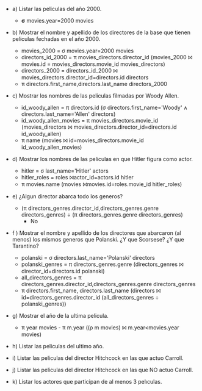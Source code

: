 * a) Listar las peliculas del año 2000.
  * **σ** movies.year=2000 movies


* b) Mostrar el nombre y apellido de los directores de la base que tienen peliculas fechadas en el año 2000.
  *  movies_2000 = σ movies.year=2000 movies
  * directors_id_2000 = π movies_directors.director_id (movies_2000 ⨝ movies.id = movies_directors.movie_id movies_directors)
  * directors_2000 = directors_id_2000 ⨝ movies_directors.director_id=directors.id directors
  * π directors.first_name,directors.last_name directors_2000


* c) Mostrar los nombres de las peliculas filmadas por Woody Allen.
  * id_woody_allen = π directors.id (σ directors.first_name='Woody' ∧ directors.last_name='Allen' directors)
  * id_woody_allen_movies = π movies_directors.movie_id (movies_directors ⨝ movies_directors.director_id=directors.id  id_woody_allen)
  * π name (movies ⨝ id=movies_directors.movie_id id_woody_allen_movies)


* d) Mostrar los nombres de las peliculas en que Hitler figura como actor.
  * hitler = σ last_name='Hitler' actors
  * hitler_roles = roles ⨝actor_id=actors.id hitler
  * π movies.name (movies ⨝movies.id=roles.movie_id hitler_roles)


* e) ¿Algun director abarca todo los generos?
  * (π directors_genres.director_id,directors_genres.genre directors_genres) ÷ (π directors_genres.genre directors_genres)
    * No 


* f ) Mostrar el nombre y apellido de los directores que abarcaron (al menos) los mismos
generos que Polanski. ¿Y que Scorsese? ¿Y que Tarantino?
  * polanski = σ directors.last_name='Polanski' directors
  * polanski_genres = π directors_genres.genre (directors_genres ⨝ director_id=directors.id polanski)
  * all_directors_genres = π directors_genres.director_id,directors_genres.genre directors_genres
  * π directors.first_name, directors.last_name (directors ⨝ id=directors_genres.director_id (all_directors_genres ÷ polanski_genres))


* g) Mostrar el año de la ultima pelicula.
  * π year movies - π m.year ((ρ m movies) ⨝ m.year<movies.year movies)

* h) Listar las peliculas del ultimo año.


* i) Listar las peliculas del director Hitchcock en las que actuo Carroll.


* j) Listar las peliculas del director Hitchcock en las que NO actuo Carroll.


* k) Listar los actores que participan de al menos 3 pelıculas.

